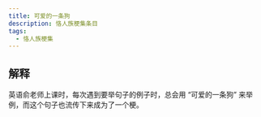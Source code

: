 ```yaml
---
title: 可爱的一条狗
description: 恪人族梗集条目
tags:
  - 恪人族梗集
---
```


## 解释

英语俞老师上课时，每次遇到要举句子的例子时，总会用 “可爱的一条狗” 来举例，而这个句子也流传下来成为了一个梗。
